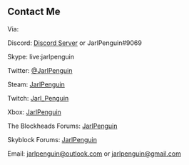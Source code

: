 ## Contact Me

Via:

Discord: [Discord Server](https://discord.gg/VVuZHqT) or JarlPenguin#9069

Skype: live:jarlpenguin

Twitter: [@JarlPenguin](https://twitter.com/JarlPenguin)

Steam: [JarlPenguin](https://steamcommunity.com/id/jarlpenguin)

Twitch: [Jarl_Penguin](https://www.twitch.tv/jarl_penguin)

Xbox: [JarlPenguin](https://account.xbox.com/en-US/Profile?xr=mebarnav&wa=wsignin1.0)

The Blockheads Forums: [JarlPenguin](https://forums.theblockheads.net/u/JarlPenguin)

Skyblock Forums: [JarlPenguin](https://skyblock.net/members/jarlpenguin.99665)

Email: jarlpenguin@outlook.com or jarlpenguin@gmail.com
